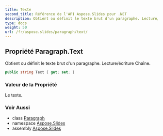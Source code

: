 ```yaml
---
title: Texte
second_title: Référence de l'API Aspose.Slides pour .NET
description: Obtient ou définit le texte brut d'un paragraphe. Lecture/écriture Chaîne.
type: docs
weight: 50
url: /fr/aspose.slides/paragraph/text/
---
```


## Propriété Paragraph.Text

Obtient ou définit le texte brut d'un paragraphe. Lecture/écriture Chaîne.

```csharp
public string Text { get; set; }
```

### Valeur de la Propriété

Le texte.

### Voir Aussi

* class [Paragraph](../../paragraph)
* namespace [Aspose.Slides](../../paragraph)
* assembly [Aspose.Slides](../../../)

<!-- NE PAS ÉDITER : généré par xmldocmd pour Aspose.Slides.dll -->